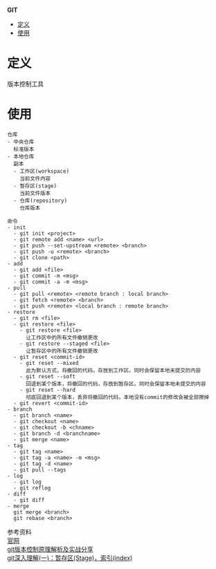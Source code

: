 **GIT**
- [定义](#定义)
- [使用](#使用)


# 定义 #
版本控制工具

# 使用 #
```
仓库
- 中央仓库
  标准版本
- 本地仓库
  副本
  - 工作区(workspace)
    当前文件内容
  - 暂存区(stage)
    当前文件版本
  - 仓库(repository)
    仓库版本

命令
- init
  - git init <project>
  - git remote add <name> <url>
  - git push --set-upstream <remote> <branch>
  - git push -u <remote> <branch> 
  - git clone <path>
- add 
  - git add <file>
  - git commit -m <msg>
  - git commit -a -m <msg>
- pull 
  - git pull <remote> <remote branch : local branch>
  - git fetch <remote> <branch>
  - git push <remote> <local branch : remote branch>
- restore
  - git rm <file>
  - git restore <file>
    - git restore <file>
      让工作区中的所有文件撤销更改  
    - git restore --staged <file>
      让暂存区中的所有文件撤销更改 
  - git reset <commit-id>
    - git reset --mixed
      此为默认方式，将撤回的代码，存放到工作区。同时会保留本地未提交的内容
    - git reset --soft
      回退到某个版本，将撤回的代码，存放到暂存区。同时会保留本地未提交的内容
    - git reset --hard
      彻底回退到某个版本，丢弃将撤回的代码，本地没有commit的修改会被全部擦掉
  - git revert <commit-id>
- branch
  - git branch <name>
  - git checkout <name>
  - git checkout -b <chname>
  - git branch -d <branchname>
  - git merge <name>
- tag
  - git tag <name>
  - git tag -a <name> -m <msg>
  - git tag -d <name>
  - git pull --tags
- log
  - git log
  - git reflog
- diff
  - git diff
- merge
  git merge <branch>
  git rebase <branch>  
```

参考资料  
[官网](https://git-scm.com/)  
[git版本控制原理解析及实战分享](https://zhuanlan.zhihu.com/p/670878449)  
[git深入理解(一)：暂存区(Stage)，索引(index)](https://blog.csdn.net/raoxiaoya/article/details/110824019)  